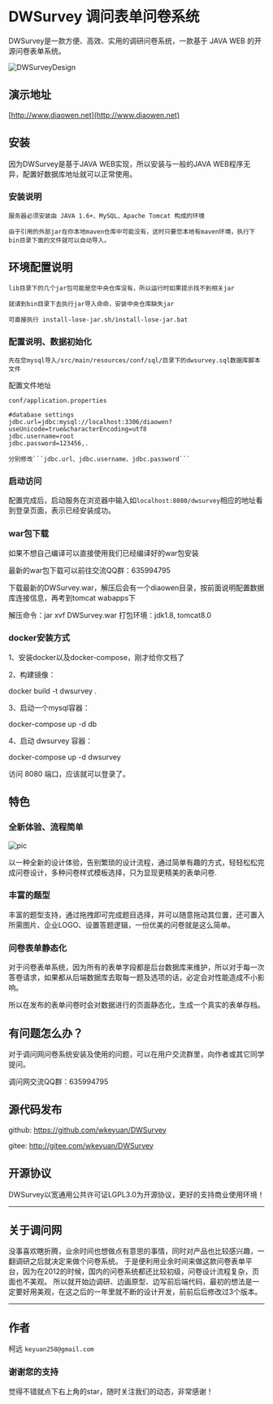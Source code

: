 # DWSurvey 调问表单问卷系统

DWSurvey是一款方便、高效、实用的调研问卷系统，一款基于 JAVA WEB 的开源问卷表单系统。

![DWSurveyDesign](http://file.diaowen.net/images/gif/dwsurvey-2.gif)


## 演示地址

[http://www.diaowen.net](http://www.diaowen.net)

## 安装

因为DWSurvey是基于JAVA WEB实现，所以安装与一般的JAVA WEB程序无异，配置好数据库地址就可以正常使用。

### 安装说明

	服务器必须安装由 JAVA 1.6+、MySQL、Apache Tomcat 构成的环境

	由于引用的外部jar在你本地maven仓库中可能没有，这时只要您本地有maven环境，执行下bin目录下面的文件就可以自动导入。

## 环境配置说明

    lib目录下的几个jar包可能是您中央仓库没有，所以运行时如果提示找不到相关jar

    就请到bin目录下去执行jar导入命命，安装中央仓库缺失jar

    可直接执行 install-lose-jar.sh/install-lose-jar.bat

### 配置说明、数据初始化

    先在您mysql导入/src/main/resources/conf/sql/目录下的dwsurvey.sql数据库脚本文件

配置文件地址

    conf/application.properties

	#database settings
	jdbc.url=jdbc:mysql://localhost:3306/diaowen?useUnicode=true&characterEncoding=utf8
	jdbc.username=root
	jdbc.password=123456,.

    分别修改```jdbc.url、jdbc.username、jdbc.password```

### 启动访问

配置完成后，启动服务在浏览器中输入如```localhost:8080/dwsurvey```相应的地址看到登录页面，表示已经安装成功。

### war包下载

如果不想自己编译可以直接使用我们已经编译好的war包安装

最新的war包下载可以前往交流QQ群：635994795

下载最新的DWSurvey.war，解压后会有一个diaowen目录，按前面说明配置数据库连接信息，再考到tomcat wabapps下

解压命令：jar xvf DWSurvey.war    打包环境：jdk1.8, tomcat8.0

### docker安装方式

1、安装docker以及docker-compose，刚才给你文档了

2、构建镜像：

   docker build -t dwsurvey .

3、启动一个mysql容器：

   docker-compose up -d db

4、启动 dwsurvey 容器：

   docker-compose up -d dwsurvey

访问 8080 端口，应该就可以登录了。

## 特色

### 全新体验、流程简单

![pic](http://diaowenwebfile.oss-cn-shenzhen.aliyuncs.com/images/gif/newUi.png)

以一种全新的设计体验，告别繁琐的设计流程，通过简单有趣的方式，轻轻松松完成问卷设计，多种问卷样式模板选择，只为显现更精美的表单问卷.

### 丰富的题型 

丰富的题型支持，通过拖拽即可完成题目选择，并可以随意拖动其位置，还可置入所需图片、企业LOGO、设置答题逻辑，一份优美的问卷就是这么简单。

### 问卷表单静态化

对于问卷表单系统，因为所有的表单字段都是后台数据库来维护，所以对于每一次答卷请求，如果都从后端数据库去取每一题及选项的话，必定会对性能造成不小影响。

所以在发布的表单问卷时会对数据进行的页面静态化，生成一个真实的表单存档。

## 有问题怎么办？

对于调问网问卷系统安装及使用的问题，可以在用户交流群里，向作者或其它同学提问。

调问网交流QQ群：635994795

## 源代码发布

github: https://github.com/wkeyuan/DWSurvey

gitee: http://gitee.com/wkeyuan/DWSurvey

## 开源协议

DWSurvey以宽通用公共许可证LGPL3.0为开源协议，更好的支持商业使用环境！

- - -

## 关于调问网

没事喜欢瞎折腾，业余时间也想做点有意思的事情，同时对产品也比较感兴趣，一翻调研之后就决定来做个问卷系统。
于是便利用业余时间来做这款问卷表单平台，因为在2012的时候，国内的问卷系统都还比较初级，问卷设计流程复杂，页面也不美观。
所以就开始边调研、边画原型、边写前后端代码，最初的想法是一定要好用美观，在这之后的一年里就不断的设计开发，前前后后修改过3个版本。

- - -

## 作者

 柯远 ```keyuan258@gmail.com```

### 谢谢您的支持

 觉得不错就点下右上角的star，随时关注我们的动态，非常感谢！
